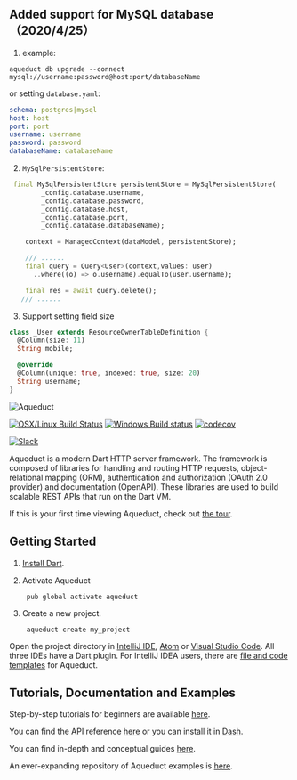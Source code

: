 ##  Added support for MySQL database （2020/4/25）

1. example:

``` shell
aqueduct db upgrade --connect mysql://username:password@host:port/databaseName
```

 or setting `database.yaml`:

 ``` yaml
 schema: postgres|mysql
 host: host
 port: port
 username: username
 password: password
 databaseName: databaseName
 ```

2.  `MySqlPersistentStore`:

``` dart
 final MySqlPersistentStore persistentStore = MySqlPersistentStore(
        _config.database.username,
        _config.database.password,
        _config.database.host,
        _config.database.port,
        _config.database.databaseName);

    context = ManagedContext(dataModel, persistentStore);

    /// ......
    final query = Query<User>(context,values: user)
      ..where((o) => o.username).equalTo(user.username);

    final res = await query.delete();
   /// ......
```
3. Support setting field size

``` dart
class _User extends ResourceOwnerTableDefinition {
  @Column(size: 11)
  String mobile;

  @override
  @Column(unique: true, indexed: true, size: 20)
  String username;
}

```



![Aqueduct](https://s3.amazonaws.com/aqueduct-collateral/aqueduct.png)

[![OSX/Linux Build Status](https://travis-ci.org/stablekernel/aqueduct.svg?branch=master)](https://travis-ci.org/stablekernel/aqueduct) [![Windows Build status](https://ci.appveyor.com/api/projects/status/l2uy4r0yguhg4pis?svg=true)](https://ci.appveyor.com/project/joeconwaystk/aqueduct) [![codecov](https://codecov.io/gh/stablekernel/aqueduct/branch/master/graph/badge.svg)](https://codecov.io/gh/stablekernel/aqueduct) 

[![Slack](https://slackaqueductsignup.herokuapp.com/badge.svg)](http://slackaqueductsignup.herokuapp.com/)

Aqueduct is a modern Dart HTTP server framework. The framework is composed of libraries for handling and routing HTTP requests, object-relational mapping (ORM), authentication and authorization (OAuth 2.0 provider) and documentation (OpenAPI). These libraries are used to build scalable REST APIs that run on the Dart VM.

If this is your first time viewing Aqueduct, check out [the tour](https://aqueduct.io/docs/tour/).

## Getting Started

1. [Install Dart](https://www.dartlang.org/install).
2. Activate Aqueduct

        pub global activate aqueduct

3. Create a new project.

        aqueduct create my_project

Open the project directory in [IntelliJ IDE](https://www.jetbrains.com/idea/download/), [Atom](https://atom.io) or [Visual Studio Code](https://code.visualstudio.com). All three IDEs have a Dart plugin. For IntelliJ IDEA users, there are [file and code templates](https://aqueduct.io/docs/intellij/) for Aqueduct.

## Tutorials, Documentation and Examples

Step-by-step tutorials for beginners are available [here](https://aqueduct.io/docs/tut/getting-started).

You can find the API reference [here](https://www.dartdocs.org/documentation/aqueduct/latest) or you can install it in [Dash](https://kapeli.com/docsets#dartdoc).

You can find in-depth and conceptual guides [here](https://aqueduct.io/docs/).

An ever-expanding repository of Aqueduct examples is [here](https://github.com/stablekernel/aqueduct_examples).
